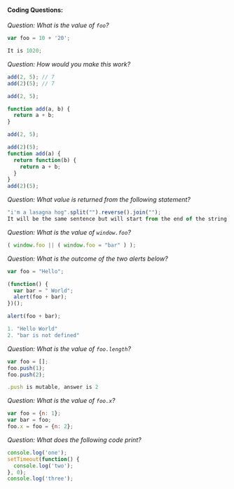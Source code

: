 #### Coding Questions:

*Question: What is the value of `foo`?*
```javascript
var foo = 10 + '20';

It is 1020;
```

*Question: How would you make this work?*
```javascript
add(2, 5); // 7
add(2)(5); // 7

add(2, 5);

function add(a, b) {
  return a + b;
}

add(2, 5);

add(2)(5);
function add(a) {
  return function(b) {
    return a + b;
  }
}
add(2)(5);
```

*Question: What value is returned from the following statement?*
```javascript
"i'm a lasagna hog".split("").reverse().join("");
It will be the same sentence but will start from the end of the string.
```

*Question: What is the value of `window.foo`?*
```javascript
( window.foo || ( window.foo = "bar" ) );


```

*Question: What is the outcome of the two alerts below?*
```javascript
var foo = "Hello";

(function() {
  var bar = " World";
  alert(foo + bar);
})();

alert(foo + bar);

1. "Hello World"
2. "bar is not defined"
```

*Question: What is the value of `foo.length`?*
```javascript
var foo = [];
foo.push(1);
foo.push(2);

.push is mutable, answer is 2
```

*Question: What is the value of `foo.x`?*
```javascript
var foo = {n: 1};
var bar = foo;
foo.x = foo = {n: 2};
```

*Question: What does the following code print?*
```javascript
console.log('one');
setTimeout(function() {
  console.log('two');
}, 0);
console.log('three');
```
